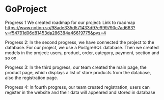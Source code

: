 # GoProject

Progress 1
We created roadmap for our project:
Link to roadmap
https://www.notion.so/98ade335d571433d97e999790c7ad683?v=f54791d06d81453da286384a46619775&pvs=4

Progress 2:
In the second progress, we have connected the project to the database. For our project, we use a PostgreSQL database. Then we created models in the project: users, product, order, category, payment, section and so on. 

Progress 3:
In the third progress, our team created the main page, the product page, which displays a list of store products from the database, also the registration page.

Progress 4:
In fourth progress, our team created registration, users can register in the website and their data will appeared and stored in database
